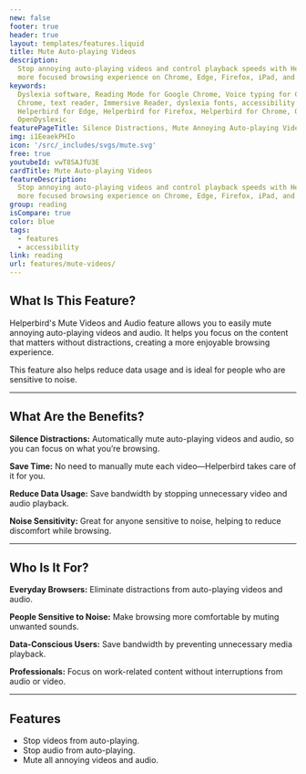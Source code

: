 ```yaml
---
new: false
footer: true
header: true
layout: templates/features.liquid
title: Mute Auto-playing Videos
description:
  Stop annoying auto-playing videos and control playback speeds with Helperbird. Enjoy a quieter,
  more focused browsing experience on Chrome, Edge, Firefox, iPad, and iPhone.
keywords:
  Dyslexia software, Reading Mode for Google Chrome, Voice typing for Chrome, Text to speech for
  Chrome, text reader, Immersive Reader, dyslexia fonts, accessibility software, dyslexia software,
  Helperbird for Edge, Helperbird for Firefox, Helperbird for Chrome, Opendyslexic for Chrome,
  OpenDyslexic
featurePageTitle: Silence Distractions, Mute Annoying Auto-playing Videos with Ease
img: i1EeaekPHIo
icon: '/src/_includes/svgs/mute.svg'
free: true
youtubeId: vwT8SAJfU3E
cardTitle: Mute Auto-playing Videos
featureDescription:
  Stop annoying auto-playing videos and control playback speeds with Helperbird. Enjoy a quieter,
  more focused browsing experience on Chrome, Edge, Firefox, iPad, and iPhone.
group: reading
isCompare: true 
color: blue
tags:
  - features
  - accessibility
link: reading
url: features/mute-videos/
---
```

## What Is This Feature?

Helperbird's Mute Videos and Audio feature allows you to easily mute annoying auto-playing videos and audio. It helps you focus on the content that matters without distractions, creating a more enjoyable browsing experience.

This feature also helps reduce data usage and is ideal for people who are sensitive to noise.

---

## What Are the Benefits?


**Silence Distractions:** Automatically mute auto-playing videos and audio, so you can focus on what you’re browsing.  

**Save Time:** No need to manually mute each video—Helperbird takes care of it for you.  

**Reduce Data Usage:** Save bandwidth by stopping unnecessary video and audio playback.  

**Noise Sensitivity:** Great for anyone sensitive to noise, helping to reduce discomfort while browsing.  

---

## Who Is It For?


**Everyday Browsers:** Eliminate distractions from auto-playing videos and audio.  

**People Sensitive to Noise:** Make browsing more comfortable by muting unwanted sounds.  

**Data-Conscious Users:** Save bandwidth by preventing unnecessary media playback.  

**Professionals:** Focus on work-related content without interruptions from audio or video.  

---

## Features

- Stop videos from auto-playing.  
- Stop audio from auto-playing.  
- Mute all annoying videos and audio.  

